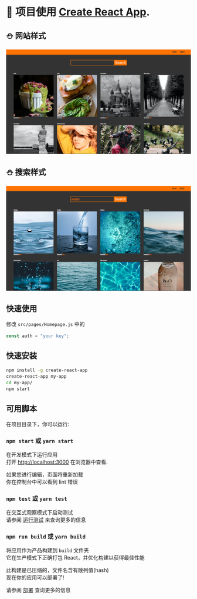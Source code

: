 # 🚀 项目使用 [Create React App](https://github.com/facebook/create-react-app).

## ⛄ 网站样式

![avatar](/public/1.png)

## ⛄ 搜索样式

![avatar](/public/2.png)

## 快速使用

修改 `src/pages/Homepage.js` 中的

```js
const auth = "your key";
```

## 快速安装

```sh
npm install -g create-react-app
create-react-app my-app
cd my-app/
npm start
```

## 可用脚本

在项目目录下，你可以运行:

### `npm start` 或 `yarn start`

在开发模式下运行应用\
打开 [http://localhost:3000](http://localhost:3000) 在浏览器中查看.

如果您进行编辑，页面将重新加载\
你在控制台中可以看到 lint 错误

### `npm test` 或 `yarn test`

在交互式观察模式下启动测试\
请参阅 [运行测试](https://facebook.github.io/create-react-app/docs/running-tests) 来查询更多的信息

### `npm run build` 或 `yarn build`

将应用作为产品构建到 `build` 文件夹\
它在生产模式下正确打包 React，并优化构建以获得最佳性能

此构建是已压缩的，文件名含有散列值(hash)<br>
现在你的应用可以部署了!

请参阅 [部署](https://facebook.github.io/create-react-app/docs/deployment) 查询更多的信息
